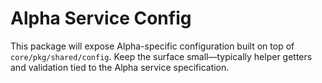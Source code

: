 # Alpha Service Config

This package will expose Alpha-specific configuration built on top of `core/pkg/shared/config`. Keep the surface small—typically helper getters and validation tied to the Alpha service specification.
